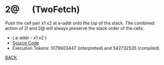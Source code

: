 # 2@ &emsp; (TwoFetch)
Push the cell pair x1 x2 at a-addr onto the top of the stack. The combined action of 2! and 2@ will always preserve the stack order of the cells.
* ( a-addr - x1 x2 )
* [Source Code](../words/core/TwoFetch.cs)
* Execution Tokens: 1079603447 (interpreted) and 542732535 (compiled)


[BACK](builtins.md#TwoFetch)
